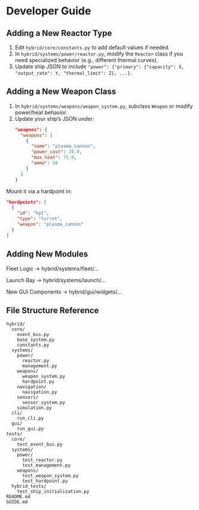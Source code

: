 # Developer Guide

## Adding a New Reactor Type
1. Edit `hybrid/core/constants.py` to add default values if needed.
2. In `hybrid/systems/power/reactor.py`, modify the `Reactor` class if you need specialized behavior (e.g., different thermal curves).
3. Update ship JSON to include `"power": {"primary": {"capacity": X, "output_rate": Y, "thermal_limit": Z}, ...}`.

## Adding a New Weapon Class
1. In `hybrid/systems/weapons/weapon_system.py`, subclass `Weapon` or modify power/heat behavior.
2. Update your ship’s JSON under:
   ```json
   "weapons": {
     "weapons": [
       {
         "name": "plasma_cannon",
         "power_cost": 20.0,
         "max_heat": 75.0,
         "ammo": 50
       }
     ]
   }
   ```
Mount it via a hardpoint in:
```json
"hardpoints": [
  {
    "id": "hp1",
    "type": "turret",
    "weapon": "plasma_cannon"
  }
]
```

## Adding New Modules
Fleet Logic → hybrid/systems/fleet/…

Launch Bay → hybrid/systems/launch/…

New GUI Components → hybrid/gui/widgets/…

## File Structure Reference
```
hybrid/
  core/
    event_bus.py
    base_system.py
    constants.py
  systems/
    power/
      reactor.py
      management.py
    weapons/
      weapon_system.py
      hardpoint.py
    navigation/
      navigation.py
    sensors/
      sensor_system.py
    simulation.py
  cli/
    run_cli.py
  gui/
    run_gui.py
tests/
  core/
    test_event_bus.py
  systems/
    power/
      test_reactor.py
      test_management.py
    weapons/
      test_weapon_system.py
      test_hardpoint.py
  hybrid_tests/
    test_ship_initialization.py
README.md
GUIDE.md
```
